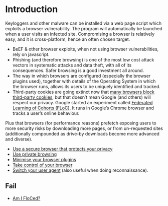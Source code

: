 # Introduction

Keyloggers and other malware can be installed via a web page script which exploits a browser vulnerability. The 
program will automatically be launched when a user visits an infected site. Compromising a browser is relatively easy, 
and it is cross-platform, hence an often chosen target. 

* BeEF & other browser exploits, when not using browser vulnerabilities, rely on javascript.
* Phishing (and therefore browsing) is one of the most low cost attack vectors in systematic attacks and data theft, with all of its consequences. Safer browsing is a good investment all around. 
* The way in which browsers are configured (especially the browser plugins used), together with details of the Operating System in which the browser runs, allows its users to be uniquely identified and tracked. 
* Third-party cookies are going extinct now that [many browsers block third-party cookies](cookies.md), but that doesn’t mean Google (and others) will respect our privacy. Google started an experiment called [Federated Learning of Cohorts (FLoC)](FLoC.md). It runs in Google’s Chrome browser and tracks a user’s online behaviour.

Plus that browsers (for performance reasons) prefetch exposing users to more security risks by downloading more pages, 
or from un-requested sites (additionally compounded as drive-by downloads become more advanced and diverse).

* [Use a secure browser that protects your privacy](browsers.md)
* [Use private browsing](private-browsing.md)
* [Minimise your browser plugins](browser-plugins.md)
* [Take control of your browser](browser-config.md)
* [Switch your user agent](user-agent.md) (also useful when doing reconnaissance).

## Fail

* [Am I FloCed?](aif.md)
